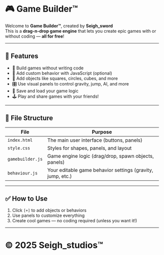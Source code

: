# 🎮 Game Builder™  

Welcome to **Game Builder™**, created by **Seigh_sword**  
This is a **drag-n-drop game engine** that lets you create epic games with or without coding — **all for free**!

---

## 🚀 Features

- 🧱 Build games without writing code  
- 🧠 Add custom behavior with JavaScript (optional)  
- 🧊 Add objects like squares, circles, cubes, and more  
- 🎛️ Use visual panels to control gravity, jump, AI, and more  
- 💾 Save and load your game logic  
- 🕹️ Play and share games with your friends!

---

## 📂 File Structure

| File | Purpose |
|------|---------|
| `index.html` | The main user interface (buttons, panels) |
| `style.css` | Styles for shapes, panels, and layout |
| `gamebuilder.js` | Game engine logic (drag/drop, spawn objects, panels) |
| `behaviour.js` | Your editable game behavior settings (gravity, jump, etc.) |

---

## ✅ How to Use
1. Click `[+]` to add objects or behaviors  
2. Use panels to customize everything  
3. Create cool games — no coding required (unless you want it!)  

---
# © 2025 Seigh_studios™
